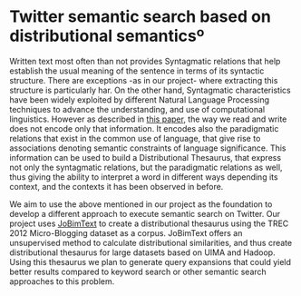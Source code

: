 # **Twitter semantic search based on distributional semanticsº**

Written text most often than not provides Syntagmatic relations that help establish the usual meaning of the sentence in terms of its syntactic structure. There are exceptions -as in our project- where extracting this structure is particularly har. On the other hand, Syntagmatic characteristics have been widely exploited by different Natural Language Processing techniques to advance the understanding, and use of computational linguistics. However as described in [this paper](http://www.lt.informatik.tu-darmstadt.de/fileadmin/user_upload/Group_UKP/publikationen/2013/BiemannRiedlText2D_JLM2013_60-369-1-PB.pdf), the way we read and write does not encode only that information. It encodes also the paradigmatic relations that exist in the common use of language, that give rise to associations denoting semantic constraints of language significance. This information can be used to build a Distributional Thesaurus, that express not only the syntagmatic relations, but the paradigmatic relations as well, thus giving the ability to interpret a word in different ways depending its context, and the contexts it has been observed in before.

We aim to use the above mentioned in our project as the foundation to develop a different approach to execute semantic search on Twitter. Our project uses [JoBimText](http://maggie.lt.informatik.tu-darmstadt.de/jobimtext/) to create a distributional thesaurus using the TREC 2012 Micro-Blogging dataset as a corpus. JoBimText offers an unsupervised method to calculate distributional similarities, and thus create distributional thesaurus for large datasets based on UIMA and Hadoop. Using this thesaurus we plan to generate  query expansions that could yield better results compared to keyword search or other semantic search approaches to this problem.
